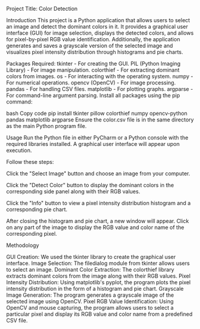 Project Title: Color Detection

Introduction
This project is a Python application that allows users to select an image and detect the dominant colors in it. It provides a graphical user interface (GUI) for image selection, displays the detected colors, and allows for pixel-by-pixel RGB value identification. Additionally, the application generates and saves a grayscale version of the selected image and visualizes pixel intensity distribution through histograms and pie charts.

Packages Required:
tkinter - For creating the GUI.
PIL (Python Imaging Library) - For image manipulation.
colorthief - For extracting dominant colors from images.
os - For interacting with the operating system.
numpy - For numerical operations.
opencv (OpenCV) - For image processing.
pandas - For handling CSV files.
matplotlib - For plotting graphs.
argparse - For command-line argument parsing.
Install all packages using the pip command:

bash
Copy code
pip install tkinter pillow colorthief numpy opencv-python pandas matplotlib argparse
Ensure the color.csv file is in the same directory as the main Python program file.

Usage
Run the Python file in either PyCharm or a Python console with the required libraries installed. A graphical user interface will appear upon execution. 

Follow these steps:

Click the "Select Image" button and choose an image from your computer.

Click the "Detect Color" button to display the dominant colors in the corresponding side panel along with their RGB values.

Click the "Info" button to view a pixel intensity distribution histogram and a corresponding pie chart.

After closing the histogram and pie chart, a new window will appear. Click on any part of the image to display the RGB value and color name of the corresponding pixel.

Methodology

GUI Creation: We used the tkinter library to create the graphical user interface.
Image Selection: The filedialog module from tkinter allows users to select an image.
Dominant Color Extraction: The colorthief library extracts dominant colors from the image along with their RGB values.
Pixel Intensity Distribution: Using matplotlib's pyplot, the program plots the pixel intensity distribution in the form of a histogram and pie chart.
Grayscale Image Generation: The program generates a grayscale image of the selected image using OpenCV.
Pixel RGB Value Identification: Using OpenCV and mouse capturing, the program allows users to select a particular pixel and display its RGB value and color name from a predefined CSV file.
